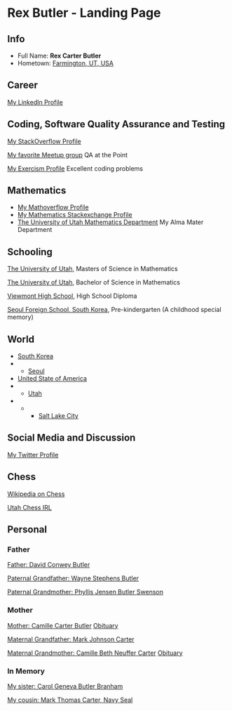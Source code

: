 # Rex Butler - Landing Page #

## Info ##

* Full Name: **Rex Carter Butler**
* Hometown: [Farmington, UT, USA](https://en.wikipedia.org/wiki/Farmington,_Utah)

## Career ##

[My LinkedIn Profile](https://www.linkedin.com/in/rexbutler/) 

## Coding, Software Quality Assurance and Testing ##

[My StackOverflow Profile](https://stackoverflow.com/users/431357/rex-butler)

[My favorite Meetup group](https://www.meetup.com/qa-at-the-point/) QA at the Point

[My Exercism Profile](https://exercism.org/profiles/rexbutler/solutions) Excellent coding problems

## Mathematics ##
 
* [My Mathoverflow Profile](https://mathoverflow.net/users/10110/rex-butler)
* [My Mathematics Stackexchange Profile](https://math.stackexchange.com/users/6455/rex-butler)
* [The University of Utah Mathematics Department](https://math.utah.edu) My Alma Mater Department

## Schooling ##

[The University of Utah](https://www.utah.edu), Masters of Science in Mathematics

[The University of Utah](https://www.utah.edu), Bachelor of Science in Mathematics

[Viewmont High School](https://vhs.davis.k12.ut.us/), High School Diploma

[Seoul Foreign School, South Korea](https://www.seoulforeign.org/), Pre-kindergarten (A childhood special memory)

## World ##
* [South Korea](https://en.wikipedia.org/wiki/South_Korea)
* * [Seoul](https://en.wikipedia.org/wiki/Seoul)
* [United State of America](https://en.wikipedia.org/wiki/United_States)
* * [Utah](https://en.wikipedia.org/wiki/Utah)
* * * [Salt Lake City](https://en.wikipedia.org/wiki/Salt_Lake_City)

## Social Media and Discussion ##

[My Twitter Profile](https://twitter.com/RexButler10)

## Chess ##

[Wikipedia on Chess](https://en.wikipedia.org/wiki/Chess)

[Utah Chess IRL](http://wheretoplaychess.info/Stateclubs/Utah)

## Personal ##

### Father ###

[Father: David Conwey Butler](https://www.familysearch.org/tree/person/about/LX2Z-4WV)

[Paternal Grandfather: Wayne Stephens Butler](https://www.familysearch.org/tree/person/about/KWC7-6QS)

[Paternal Grandmother: Phyllis Jensen Butler Swenson](https://www.familysearch.org/tree/person/about/KWC7-6QQ)

### Mother ###

[Mother: Camille Carter Butler](https://www.familysearch.org/tree/pedigree/landscape/LX2Z-4WZ) [Obituary](https://www.myers-mortuary.com/obituary/Camille-Butler)

[Maternal Grandfather: Mark Johnson Carter](https://www.familysearch.org/tree/person/about/KWC7-6QT)

[Maternal Grandmother: Camille Beth Neuffer Carter](https://www.familysearch.org/tree/person/about/LX2Z-4WZ) [Obituary](https://www.legacy.com/us/obituaries/hjnews/name/camille-carter-obituary?id=15497104)

### In Memory ###

[My sister: Carol Geneva Butler Branham](./CarolGenevaButler.md)

[My cousin: Mark Thomas Carter, Navy Seal](MarkThomasCarterNavySeal.md) 
